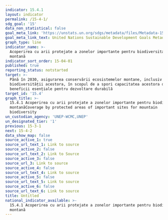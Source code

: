 ```yaml
---
indicator: 15.4.1
layout: indicator
permalink: /15-4-1/
sdg_goal: '15'
data_non_statistical: false
goal_meta_link: 'https://unstats.un.org/sdgs/metadata/files/Metadata-15-04-01.pdf'
goal_meta_link_text: United Nations Sustainable Development Goals Metadata (pdf 456kB)
graph_type: line
indicator_name: >-
  Acoperirea cu arii protejate a zonelor importante pentru biodiversitate
  montană
indicator_sort_order: 15-04-01
published: true
reporting_status: notstarted
target: >-
  Până în 2030, asigurarea conservării ecosistemelor montane, inclusiv a
  biodiversității acestora, în scopul de a spori capacitatea acestora de a oferi
  beneficii esențiale pentru dezvoltare durabilă
target_id: '15.4'
graph_title: >-
  15.4.1 Acoperirea cu arii protejate a zonelor importante pentru biodiversitate
  montanăCoverage by protected areas of important sites for mountain
  biodiversity
un_custodian_agency: 'UNEP-WCMC,UNEP'
un_designated_tier: '1'
previous: 15-3-1
next: 15-4-2
data_show_map: false
source_active_1: true
source_url_text_1: Link to source
source_active_2: false
source_url_text_2: Link to Source
source_active_3: false
source_url_3: Link to source
source_active_4: false
source_url_text_4: Link to source
source_active_5: false
source_url_text_5: Link to source
source_active_6: false
source_url_text_6: Link to source
title: Untitled
national_indicator_available: >-
  15.4.1 Acoperirea cu arii protejate a zonelor importante pentru biodiversitate
  montană
---
```

